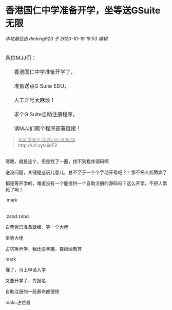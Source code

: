 # 香港国仁中学准备开学，坐等送GSuite无限


<i class="pstatus"> 本帖最后由 dmking923 于 2020-10-19 18:53 编辑 </i><br />
<br />
<font size="3"><br />
各位MJJ们：<br />
<br />
&nbsp; &nbsp;&nbsp; &nbsp;香港国仁中学准备开学了，<br />
<br />
&nbsp; &nbsp;&nbsp; &nbsp;准备送点G Suite EDU，<br />
<br />
&nbsp; &nbsp;&nbsp; &nbsp;人工开号太麻烦！<br />
<br />
&nbsp; &nbsp;&nbsp; &nbsp;求个G Suite自助注册程序。<br />
<br />
&nbsp; &nbsp;&nbsp; &nbsp;请MJJ们赐个程序部署链接！<br />
</font>

<div class="quote"><blockquote><font size="2"><a href="https://www.hostloc.com/forum.php?mod=redirect&amp;goto=findpost&amp;pid=9322794&amp;ptid=756091" target="_blank"><font color="#999999">季风 发表于 2020-10-19 19:16</font></a></font><br />
http://url.cy/ciidF2</blockquote></div><br />
嗯嗯，就是这个，但是找了一圈，找不到程序源码啊

送没问题，关键是这玩儿意儿，总不至于一个个手动开号吧？！那不把人折腾疯了

都是等开学的，难道没有一个能提供一个自助注册的源码吗？这么开学，不把人累死了啊！

<img src="static/image/smiley/default/lol.gif" smilieid="12" border="0" alt="" /> mark<br />
<br />
<br />
.zsbd.zsbd.

白票党已准备就绪，等一个大佬<img src="static/image/smiley/default/lol.gif" smilieid="12" border="0" alt="" />

坐等大佬

占坑等开学，我还没学废，要继续教育

mark

懂了，马上申请入学

又要开学了，先报名<img src="static/image/smiley/default/lol.gif" smilieid="12" border="0" alt="" /><img id="aimg_E0kXL" onclick="zoom(this, this.src, 0, 0, 0)" class="zoom" src="https://cdn.jsdelivr.net/gh/hishis/forum-master/public/images/patch.gif" onmouseover="img_onmouseoverfunc(this)" onload="thumbImg(this)" border="0" alt="" />

自助注册的一般寿命都很短

mak~占位置
